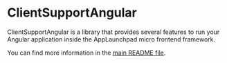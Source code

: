 # ClientSupportAngular

ClientSupportAngular is a library that provides several features to run your Angular application inside the AppLaunchpad micro frontend framework. 

You can find more information in the [main README file](https://github.com/davidwl/applaunchpad/tree/master/client-frameworks-support/client-support-angular/projects/client-support-angular#readme).
